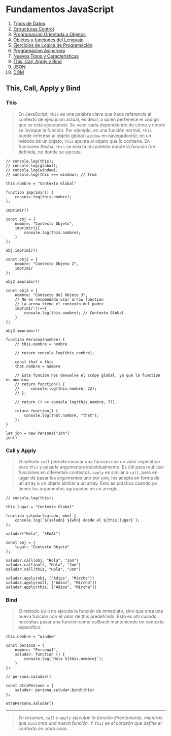 # Fundamentos JavaScript

1.  [Tipos de Datos](01_tipos_de_datos.md)
1.  [Estructuras Control](02_estructuras_control.md)
1.  [Programacion Orientada a Objetos](03_poo.md)
1.  [Objetos y funciones del Lenguaje](04_objetos_y_funciones.md)
1.  [Ejercicios de Logica de Programación](05_ejercicios_logica.md)
1.  [Programacion Asincrona](06_programacion_asincrona.md)
1.  [Nuevos Tipos y Caracteristicas](07_nuevos_tipos_y_caracteristicas.md)
1.  [This, Call, Apply y Bind](08_this_call_apply_bind.md)
1.  [JSON](09_json.md)
1.  [DOM](10_dom.md)

## This, Call, Apply y Bind

### **This**

> En JavaScript, `this` es una palabra clave que hace referencia al contexto de ejecución actual, es decir, a quién pertenece el código que se está ejecutando. Su valor varía dependiendo de cómo y dónde se invoque la función. Por ejemplo, en una función normal, `this` puede referirse al objeto global (`window` en navegadores); en un método de un objeto, `this` apunta al objeto que lo contiene. En funciones flecha, `this` se enlaza al contexto donde la función fue definida, no donde se ejecuta.

```
// console.log(this);
// console.log(global);
// console.log(window);
// console.log(this === window); // true

this.nombre = "Contexto Global"

function imprimir() {
    console.log(this.nombre);
};

imprimir()

const obj = {
    nombre: "Contexto Objeto",
    imprimir(){
        console.log(this.nombre);
    }
};

obj.imprimir()

const obj2 = {
    nombre: "Contexto Objeto 2",
    imprimir
};

obj2.imprimir()

const obj3 = {
    nombre: "Contexto del Objeto 3",
    // No es recomedado usar arrow function
    // La arrow tiene el contexto del padre
    imprimir:()=>{
        console.log(this.nombre); // Contexto Global
    }
};

obj3.imprimir()

function Persona(nombre) {
    // this.nombre = nombre

    // return console.log(this.nombre);

    const that = this
    that.nombre = nombre

    // Esta funcion nos devuelve el scope global, ya que la function es anonima
    // return function() {
    //     console.log(this.nombre, 22);
    // };

    // return () => console.log(this.nombre, 77);

    return function() {
        console.log(that.nombre, "that");
    };
}

let jon = new Persona("Jon")
jon()
```

### **Call y Apply**

> El método `call` permite invocar una función con un valor específico para `this` y pasarle argumentos individualmente. Es útil para reutilizar funciones en diferentes contextos.
> `apply` es similar a `call`, pero en lugar de pasar los argumentos uno por uno, los acepta en forma de un array o un objeto similar a un array. Esto es práctico cuando ya tienes los argumentos agrupados en un arreglo

```
// console.log(this);

this.lugar = "Contexto Global"

function saludar(saludo, who) {
    console.log(`${saludo} ${who} desde el ${this.lugar}`);
};

saludar("Hola", "kEnAi")

const obj = {
    lugar: "Contexto Objeto"
};

saludar.call(obj, "Hola", "Jon")
saludar.call(null, "Hola", "Jon")
saludar.call(this, "Hola", "Jon")

saludar.apply(obj, ["Adios", "Mircha"])
saludar.apply(null, ["Adios", "Mircha"])
saludar.apply(this, ["Adios", "Mircha"])
```

### **Bind**

> El método `bind` no ejecuta la función de inmediato, sino que crea una nueva función con el valor de this predefinido. Esto es útil cuando necesitas pasar una función como callback manteniendo un contexto específico.

```
this.nombre = "window"

const persona = {
    nombre: "Persona1",
    saludar: function () {
        console.log(`Hola ${this.nombre}`);
    }
};

// persona.saludar()

const otraPersona = {
    saludar: persona.saludar.bind(this)
};

otraPersona.saludar()
```

<hr>

> _En resumen, `call` y `apply` ejecutan la función directamente, mientras que `bind` crea una nueva función. Y `this` es el corazón que define el contexto en cada caso._
